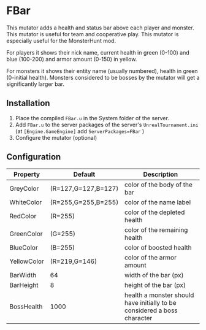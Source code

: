 # FBar

This mutator adds a health and status bar above each player and monster. This mutator is useful for team and cooperative play. This mutator is especially useful for the MonsterHunt mod.

For players it shows their nick name, current health in green (0-100) and blue (100-200) and armor amount (0-150) in yellow.

For monsters it shows their entity name (usually numbered), health in green (0-initial health). Monsters considered to be bosses by the mutator will get a significantly larger bar.

## Installation

1. Place the compiled  `FBar.u` in the System folder of the server.
2. Add `FBar.u` to the server packages of the server's `UnrealTournament.ini`  (at `[Engine.GameEngine]`  add  `ServerPackages=FBar` )
3. Configure the mutator (optional) 

## Configuration

| Property    | Default             | Description                                                  |
| ----------- | ------------------- | ------------------------------------------------------------ |
| GreyColor   | (R=127,G=127,B=127) | color of the body of the bar                                 |
| WhiteColor  | (R=255,G=255,B=255) | color of the name label                                      |
| RedColor    | (R=255)             | color of the depleted health                                 |
| GreenColor  | (G=255)             | color of the remaining health                                |
| BlueColor   | (B=255)             | color of boosted health                                      |
| YellowColor | (R=219,G=146)       | color of the armor amount                                    |
| BarWidth    | 64                  | width of the bar (px)                                        |
| BarHeight   | 8                   | height of the bar (px)                                       |
| BossHealth  | 1000                | health a monster should have initially to be considered a boss character |

